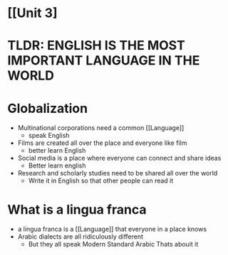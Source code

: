 # [[Unit 3]

# TLDR: ENGLISH IS THE MOST IMPORTANT LANGUAGE IN THE WORLD

# Globalization
- Multinational corporations need a common [[Language]]
	- speak English
- Films are created all over the place and everyone like film
	- better learn English
- Social media is a place where everyone can connect and share ideas
	- Better learn english
- Research and scholarly studies need to be shared all over the world
	- Write it in English so that other people can read it
# What is a lingua franca
- a lingua franca is a [[Language]] that everyone in a place knows
- Arabic dialects are all ridiculously different
	- But they all speak Modern Standard Arabic
Thats abouit it
